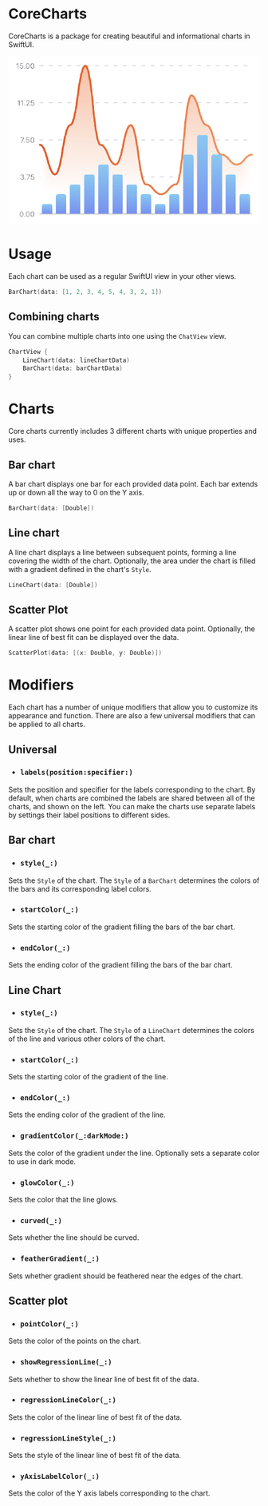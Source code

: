 # CoreCharts

CoreCharts is a package for creating beautiful and informational charts in SwiftUI.

![Screenshot](Assets/Screenshot.png)

# Usage

Each chart can be used as a regular SwiftUI view in your other views.

```swift
BarChart(data: [1, 2, 3, 4, 5, 4, 3, 2, 1])
```

## Combining charts

You can combine multiple charts into one using the `ChatView` view.

```swift
ChartView {
    LineChart(data: lineChartData)
    BarChart(data: barChartData)
}
```

# Charts

Core charts currently includes 3 different charts with unique properties and uses.

## Bar chart

A bar chart displays one bar for each provided data point. Each bar extends up or down all the way to 0 on the Y axis.

```swift
BarChart(data: [Double])
```

## Line chart

A line chart displays a line between subsequent points, forming a line covering the width of the chart. Optionally, the area under the chart is filled with a gradient defined in the chart's `Style`.

```swift
LineChart(data: [Double])
```

## Scatter Plot

A scatter plot shows one point for each provided data point. Optionally, the linear line of best fit can be displayed over the data.

```swift
ScatterPlot(data: [(x: Double, y: Double)])
```

# Modifiers

Each chart has a number of unique modifiers that allow you to customize its appearance and function. There are also a few universal modifiers that can be applied to all charts.

## Universal

* ### `labels(position:specifier:)`

Sets the position and specifier for the labels corresponding to the chart. 
By default, when charts are combined the labels are shared between all of the charts, and shown on the left. You can make the charts use separate labels by settings their label positions to different sides.

## Bar chart

* ### `style(_:)`

Sets the `Style` of the chart. The `Style` of a `BarChart` determines the colors of the bars and its corresponding label colors.

* ### `startColor(_:)`

Sets the starting color of the gradient filling the bars of the bar chart.

* ### `endColor(_:)`

Sets the ending color of the gradient filling the bars of the bar chart.

## Line Chart

* ### `style(_:)`

Sets the `Style` of the chart. The `Style` of a `LineChart` determines the colors of the line and various other colors of the chart.

* ### `startColor(_:)`

Sets the starting color of the gradient of the line.

* ### `endColor(_:)`

Sets the ending color of the gradient of the line.

* ### `gradientColor(_:darkMode:)`

Sets the color of the gradient under the line. Optionally sets a separate color to use in dark mode.

* ### `glowColor(_:)`

Sets the color that the line glows.

* ### `curved(_:)`

Sets whether the line should be curved.

* ### `featherGradient(_:)`

Sets whether gradient should be feathered near the edges of the chart.

## Scatter plot

* ### `pointColor(_:)`

Sets the color of the points on the chart.

* ### `showRegressionLine(_:)`

Sets whether to show the linear line of best fit of the data.

* ### `regressionLineColor(_:)`

Sets the color of the linear line of best fit of the data.

* ### `regressionLineStyle(_:)`

Sets the style of the linear line of best fit of the data.

* ### `yAxisLabelColor(_:)`

Sets the color of the Y axis labels corresponding to the chart.
